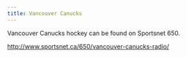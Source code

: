 ```yaml
---
title: Vancouver Canucks
---
```

Vancouver Canucks hockey can be found on Sportsnet 650.

http://www.sportsnet.ca/650/vancouver-canucks-radio/
